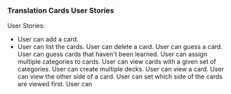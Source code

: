 ### Translation Cards User Stories

User Stories:

- User can add a card.
- User can list the cards.
  User can delete a card.
  User can guess a card.
  User can guess cards that haven't been learned.
  User can assign multiple categories to cards.
  User can view cards with a given set of categories.
  User can create multiple decks.
  User can view a card.
  User can view the other side of a card.
  User can set which side of the cards are viewed first.
  User can
